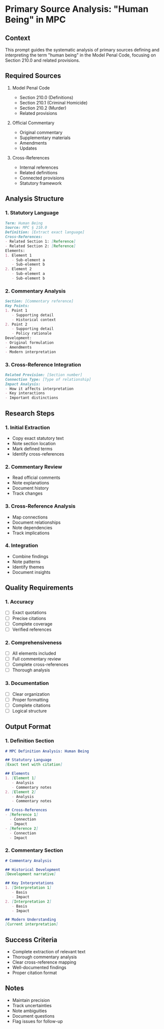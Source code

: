 # Primary Source Analysis: "Human Being" in MPC

## Context
This prompt guides the systematic analysis of primary sources defining and interpreting the term "human being" in the Model Penal Code, focusing on Section 210.0 and related provisions.

## Required Sources
1. Model Penal Code
   - Section 210.0 (Definitions)
   - Section 210.1 (Criminal Homicide)
   - Section 210.2 (Murder)
   - Related provisions

2. Official Commentary
   - Original commentary
   - Supplementary materials
   - Amendments
   - Updates

3. Cross-References
   - Internal references
   - Related definitions
   - Connected provisions
   - Statutory framework

## Analysis Structure

### 1. Statutory Language
```markdown
Term: Human Being
Source: MPC § 210.0
Definition: [Extract exact language]
Cross-References:
- Related Section 1: [Reference]
- Related Section 2: [Reference]
Elements:
1. Element 1
   - Sub-element a
   - Sub-element b
2. Element 2
   - Sub-element a
   - Sub-element b
```

### 2. Commentary Analysis
```markdown
Section: [Commentary reference]
Key Points:
1. Point 1
   - Supporting detail
   - Historical context
2. Point 2
   - Supporting detail
   - Policy rationale
Development:
- Original formulation
- Amendments
- Modern interpretation
```

### 3. Cross-Reference Integration
```markdown
Related Provision: [Section number]
Connection Type: [Type of relationship]
Impact Analysis:
- How it affects interpretation
- Key interactions
- Important distinctions
```

## Research Steps

### 1. Initial Extraction
- Copy exact statutory text
- Note section location
- Mark defined terms
- Identify cross-references

### 2. Commentary Review
- Read official comments
- Note explanations
- Document history
- Track changes

### 3. Cross-Reference Analysis
- Map connections
- Document relationships
- Note dependencies
- Track implications

### 4. Integration
- Combine findings
- Note patterns
- Identify themes
- Document insights

## Quality Requirements

### 1. Accuracy
- [ ] Exact quotations
- [ ] Precise citations
- [ ] Complete coverage
- [ ] Verified references

### 2. Comprehensiveness
- [ ] All elements included
- [ ] Full commentary review
- [ ] Complete cross-references
- [ ] Thorough analysis

### 3. Documentation
- [ ] Clear organization
- [ ] Proper formatting
- [ ] Complete citations
- [ ] Logical structure

## Output Format

### 1. Definition Section
```markdown
# MPC Definition Analysis: Human Being

## Statutory Language
[Exact text with citation]

## Elements
1. [Element 1]
   - Analysis
   - Commentary notes
2. [Element 2]
   - Analysis
   - Commentary notes

## Cross-References
- [Reference 1]
  - Connection
  - Impact
- [Reference 2]
  - Connection
  - Impact
```

### 2. Commentary Section
```markdown
# Commentary Analysis

## Historical Development
[Development narrative]

## Key Interpretations
1. [Interpretation 1]
   - Basis
   - Impact
2. [Interpretation 2]
   - Basis
   - Impact

## Modern Understanding
[Current interpretation]
```

## Success Criteria
- Complete extraction of relevant text
- Thorough commentary analysis
- Clear cross-reference mapping
- Well-documented findings
- Proper citation format

## Notes
- Maintain precision
- Track uncertainties
- Note ambiguities
- Document questions
- Flag issues for follow-up 